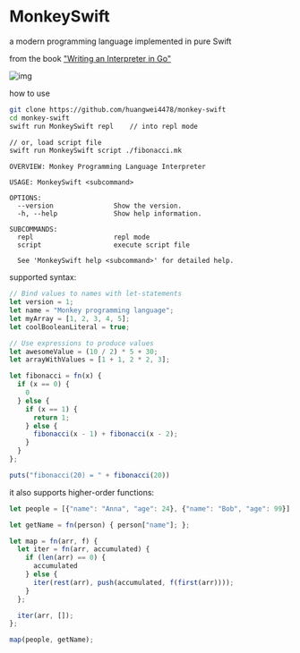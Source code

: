 # MonkeySwift

a modern programming language implemented in pure Swift

from the book ["Writing an Interpreter in Go"](https://interpreterbook.com/)

![img](https://interpreterbook.com/img/monkey_logo-d5171d15.png)

how to use

```bash
git clone https://github.com/huangwei4478/monkey-swift
cd monkey-swift
swift run MonkeySwift repl    // into repl mode

// or, load script file
swift run MonkeySwift script ./fibonacci.mk
```



```
OVERVIEW: Monkey Programming Language Interpreter

USAGE: MonkeySwift <subcommand>

OPTIONS:
  --version               Show the version.
  -h, --help              Show help information.

SUBCOMMANDS:
  repl                    repl mode
  script                  execute script file

  See 'MonkeySwift help <subcommand>' for detailed help.
```



supported syntax: 

```javascript
// Bind values to names with let-statements
let version = 1;
let name = "Monkey programming language";
let myArray = [1, 2, 3, 4, 5];
let coolBooleanLiteral = true;

// Use expressions to produce values
let awesomeValue = (10 / 2) * 5 + 30;
let arrayWithValues = [1 + 1, 2 * 2, 3];
```



```javascript
let fibonacci = fn(x) {
  if (x == 0) {
    0
  } else {
    if (x == 1) {
      return 1;
    } else {
      fibonacci(x - 1) + fibonacci(x - 2);
    }
  }
};

puts("fibonacci(20) = " + fibonacci(20))
```



it also supports higher-order functions: 

```javascript
let people = [{"name": "Anna", "age": 24}, {"name": "Bob", "age": 99}];

let getName = fn(person) { person["name"]; };

let map = fn(arr, f) {
  let iter = fn(arr, accumulated) {
    if (len(arr) == 0) {
      accumulated
    } else {
      iter(rest(arr), push(accumulated, f(first(arr))));
    }
  };

  iter(arr, []);
};

map(people, getName);
```


